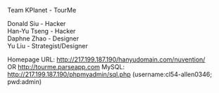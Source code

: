Team KPlanet - TourMe

Donald Siu - Hacker<br>
Han-Yu Tseng - Hacker<br>
Daphne Zhao - Designer<br>
Yu Liu - Strategist/Designer<br>

Homepage URL: http://217.199.187.190/hanyudomain.com/nuvention/ <br> OR http://tourme.parseapp.com
MySQL: http://217.199.187.190/phpmyadmin/sql.php (username:cl54-allen0346; pwd:admin)
